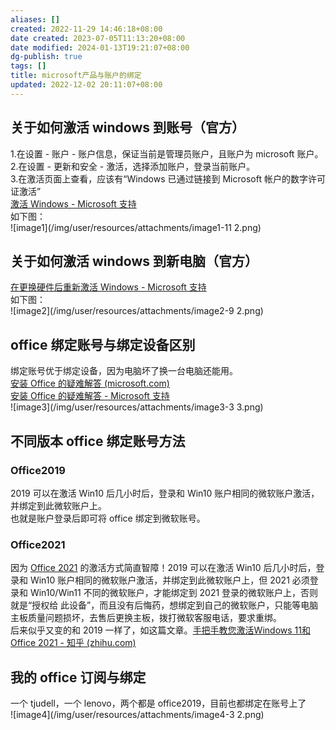 ```yaml
---
aliases: []
created: 2022-11-29 14:46:18+08:00
date created: 2023-07-05T11:13:20+08:00
date modified: 2024-01-13T19:21:07+08:00
dg-publish: true
tags: []
title: microsoft产品与账户的绑定
updated: 2022-12-02 20:11:07+08:00
---
```


## 关于如何激活 windows 到账号（官方）
1.在设置 - 账户 - 账户信息，保证当前是管理员账户，且账户为 microsoft 账户。  
2.在设置 - 更新和安全 - 激活，选择添加账户，登录当前账户。  
3.在激活页面上查看，应该有“Windows 已通过链接到 Microsoft 帐户的数字许可证激活”  
[激活 Windows - Microsoft 支持](https://support.microsoft.com/zh-cn/windows/%E6%BF%80%E6%B4%BB-windows-c39005d4-95ee-b91e-b399-2820fda32227)  
如下图：  
![image1](/img/user/resources/attachments/image1-11 2.png)

## 关于如何激活 windows 到新电脑（官方）
[在更换硬件后重新激活 Windows - Microsoft 支持](https://support.microsoft.com/zh-cn/windows/%E5%9C%A8%E6%9B%B4%E6%8D%A2%E7%A1%AC%E4%BB%B6%E5%90%8E%E9%87%8D%E6%96%B0%E6%BF%80%E6%B4%BB-windows-2c0e962a-f04c-145b-6ead-fb3fc72b6665)  
如下图：  
![image2](/img/user/resources/attachments/image2-9 2.png)

## office 绑定账号与绑定设备区别
绑定账号优于绑定设备，因为电脑坏了换一台电脑还能用。  
[安装 Office 的疑难解答 (microsoft.com)](https://link.zhihu.com/?target=https%3A//support.microsoft.com/zh-cn/office/%25e5%25ae%2589%25e8%25a3%2585-office-%25e7%259a%2584%25e7%2596%2591%25e9%259a%25be%25e8%25a7%25a3%25e7%25ad%2594-35ff2def-e0b2-4dac-9784-4cf212c1f6c2%3Fui%3Dzh-cn%26rs%3Dzh-cn%26ad%3Dcn%23bkmk_whereinstall)  
[安装 Office 的疑难解答 - Microsoft 支持](https://support.microsoft.com/zh-cn/office/%e5%ae%89%e8%a3%85-office-%e7%9a%84%e7%96%91%e9%9a%be%e8%a7%a3%e7%ad%94-35ff2def-e0b2-4dac-9784-4cf212c1f6c2?ui=zh-cn&rs=zh-cn&ad=cn#bkmk_whereinstall)  
![image3](/img/user/resources/attachments/image3-3 3.png)
## 不同版本 office 绑定账号方法
### Office2019
2019 可以在激活 Win10 后几小时后，登录和 Win10 账户相同的微软账户激活，并绑定到此微软账户上。  
也就是账户登录后即可将 office 绑定到微软账号。
### Office2021
因为 [Office 2021](https://www.zhihu.com/search?q=Office%202021&search_source=Entity&hybrid_search_source=Entity&hybrid_search_extra=%7B%22sourceType%22%3A%22answer%22%2C%22sourceId%22%3A%222556698355%22%7D) 的激活方式简直智障！2019 可以在激活 Win10 后几小时后，登录和 Win10 账户相同的微软账户激活，并绑定到此微软账户上，但 2021 必须登录和 Win10/Win11 不同的微软账户，才能绑定到 2021 登录的微软账户上，否则就是“授权给 此设备”，而且没有后悔药，想绑定到自己的微软账户，只能等电脑主板质量问题损坏，去售后更换主板，拨打微软客服电话，要求重绑。  
后来似乎又变的和 2019 一样了，如这篇文章。[手把手教您激活Windows 11和Office 2021 - 知乎 (zhihu.com)](https://zhuanlan.zhihu.com/p/419765717)
## 我的 office 订阅与绑定
一个 tjudell，一个 lenovo，两个都是 office2019，目前也都绑定在账号上了  
![image4](/img/user/resources/attachments/image4-3 2.png)